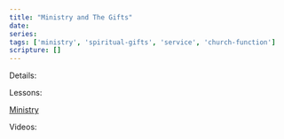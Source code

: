 ```yaml
---
title: "Ministry and The Gifts"
date: 
series: 
tags: ['ministry', 'spiritual-gifts', 'service', 'church-function']
scripture: []
---
```


Details:

Lessons:

[Ministry](https://www.evernote.com/shard/s95/sh/ce5283bd-2764-4088-ac26-1375f4ff89a5/e37221311d6581115f6392cc83947240)

Videos: